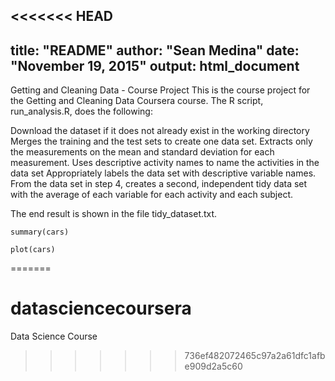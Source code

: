 <<<<<<< HEAD
---
title: "README"
author: "Sean Medina"
date: "November 19, 2015"
output: html_document
---

Getting and Cleaning Data - Course Project
This is the course project for the Getting and Cleaning Data Coursera course. The R script, run_analysis.R, does the following:

Download the dataset if it does not already exist in the working directory
Merges the training and the test sets to create one data set.
Extracts only the measurements on the mean and standard deviation for each measurement. 
Uses descriptive activity names to name the activities in the data set
Appropriately labels the data set with descriptive variable names. 
From the data set in step 4, creates a second, independent tidy data set with the average of each variable for each activity and each subject.

The end result is shown in the file tidy_dataset.txt.
```{r}
summary(cars)
```



```{r, echo=FALSE}
plot(cars)
```


=======
# datasciencecoursera
Data Science Course
>>>>>>> 736ef482072465c97a2a61dfc1afbe909d2a5c60
